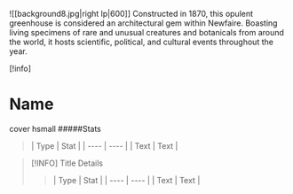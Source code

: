 
![[background8.jpg|right lp|600]] Constructed in 1870, this opulent greenhouse is considered an architectural gem within Newfaire. Boasting living specimens of rare and unusual creatures and botanicals from around the world, it hosts scientific, political, and cultural events throughout the year.


[!info]

# Name
cover hsmall
#####Stats

>| Type | Stat |
| ---- | ---- |
| Text | Text | 


> [!INFO] Title
> Details
>>| Type | Stat |
| ---- | ---- |
| Text | Text | 
